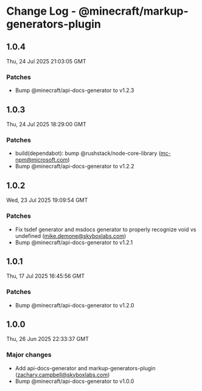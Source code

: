 # Change Log - @minecraft/markup-generators-plugin

<!-- This log was last generated on Thu, 24 Jul 2025 21:03:05 GMT and should not be manually modified. -->

<!-- Start content -->

## 1.0.4

Thu, 24 Jul 2025 21:03:05 GMT

### Patches

- Bump @minecraft/api-docs-generator to v1.2.3

## 1.0.3

Thu, 24 Jul 2025 18:29:00 GMT

### Patches

- build(dependabot): bump @rushstack/node-core-library (mc-npm@microsoft.com)
- Bump @minecraft/api-docs-generator to v1.2.2

## 1.0.2

Wed, 23 Jul 2025 19:09:54 GMT

### Patches

- Fix tsdef generator and msdocs generator to properly recognize void vs undefined (mike.demone@skyboxlabs.com)
- Bump @minecraft/api-docs-generator to v1.2.1

## 1.0.1

Thu, 17 Jul 2025 16:45:56 GMT

### Patches

- Bump @minecraft/api-docs-generator to v1.2.0

## 1.0.0

Thu, 26 Jun 2025 22:33:37 GMT

### Major changes

- Add api-docs-generator and markup-generators-plugin (zachary.campbell@skyboxlabs.com)
- Bump @minecraft/api-docs-generator to v1.0.0
